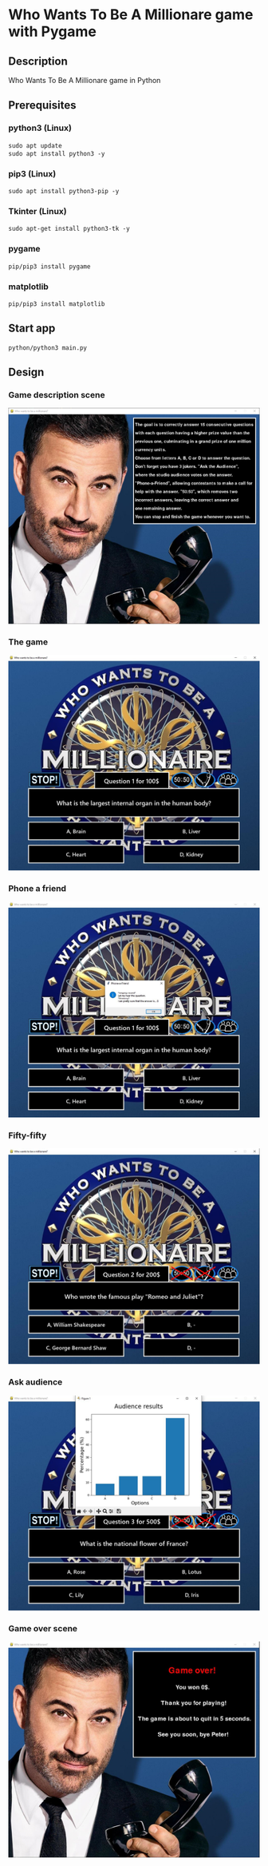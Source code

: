 # Who Wants To Be A Millionare game with Pygame

## Description

Who Wants To Be A Millionare game in Python

## Prerequisites

### python3 (Linux)

```
sudo apt update
sudo apt install python3 -y
```

### pip3 (Linux)

```
sudo apt install python3-pip -y
```

### Tkinter (Linux)

```
sudo apt-get install python3-tk -y
```

### pygame

```
pip/pip3 install pygame
```

### matplotlib

```
pip/pip3 install matplotlib
```


## Start app

```
python/python3 main.py
```

## Design

### Game description scene

![Alt text](repo_images/description.png?raw=true "Description")

### The game
 
![Alt text](repo_images/game.JPG?raw=true "Game") 

### Phone a friend

![Alt text](repo_images/phone.JPG?raw=true "Phone") 

### Fifty-fifty

![Alt text](repo_images/fifty_fifty.JPG?raw=true "Fifty") 

### Ask audience

![Alt text](repo_images/audience.JPG?raw=true "Audience") 

### Game over scene

![Alt text](repo_images/game_over.JPG?raw=true "Game over") 
